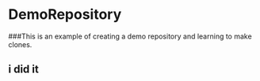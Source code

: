 # DemoRepository
###This is an example of creating a demo repository and learning to make clones.

## i did it